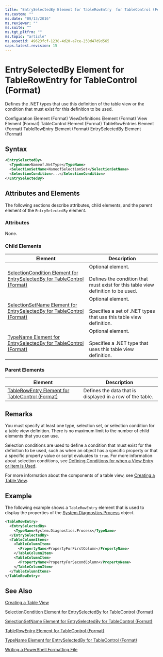 ```yaml
---
title: "EntrySelectedBy Element for TableRowEntry  for TableControl (Format) | Microsoft Docs"
ms.custom: ""
ms.date: "09/13/2016"
ms.reviewer: ""
ms.suite: ""
ms.tgt_pltfrm: ""
ms.topic: "article"
ms.assetid: 49623fcf-1238-4d20-a7ce-238d47d9d565
caps.latest.revision: 15
---
```

# EntrySelectedBy Element for TableRowEntry  for TableControl (Format)

Defines the .NET types that use this definition of the table view or the condition that must exist for this definition to be used.

Configuration Element (Format)
ViewDefinitions Element (Format)
View Element (Format)
TableControl Element (Format)
TableRowEntries Element (Format)
TableRowEntry Element (Format)
EntrySelectedBy Element (Format)

## Syntax

```xml
<EntrySelectedBy>
  <TypeName>Nameof.NetType</TypeName>
  <SelectionSetName>NameofSelectionSet</SelectionSetName>
  <SelectionCondition>...</SelectionCondition>
</EntrySelectedBy>
```

## Attributes and Elements

The following sections describe attributes, child elements, and the parent element of the `EntrySelectedBy` element.

### Attributes

None.

### Child Elements

|Element|Description|
|-------------|-----------------|
|[SelectionCondition Element for EntrySelectedBy for TableControl (Format)](./selectioncondition-element-for-entryselectedby-for-tablecontrol-format.md)|Optional element.<br /><br /> Defines the condition that must exist for this table view definition to be used.|
|[SelectionSetName Element for EntrySelectedBy for TableControl (Format)](./selectionsetname-element-for-entryselectedby-for-tablecontrol-format.md)|Optional element.<br /><br /> Specifies a set of .NET types that use this table view definition.|
|[TypeName Element for EntrySelectedBy for TableControl (Format)](./typename-element-for-entryselectedby-for-tablecontrol-format.md)|Optional element.<br /><br /> Specifies a .NET type that uses this table view definition.|

### Parent Elements

|Element|Description|
|-------------|-----------------|
|[TableRowEntry Element for TableControl (Format)](./tablerowentry-element-for-tablerowentroes-for-tablecontrol-format.md)|Defines the data that is displayed in a row of the table.|

## Remarks

You must specify at least one type, selection set, or selection condition for a table view definition. There is no maximum limit to the number of child elements that you can use.

Selection conditions are used to define a condition that must exist for the definition to be used, such as when an object has a specific property or that a specific property value or script evaluates to `true`. For more information about selection conditions, see [Defining Conditions for when a View Entry or Item is Used](./defining-conditions-for-displaying-data.md).

For more information about the components of a table view, see [Creating a Table View](./creating-a-table-view.md).

## Example

The following example shows a `TableRowEntry` element that is used to display the properties of the [System.Diagnostics.Process](/dotnet/api/System.Diagnostics.Process) object.

```xml
<TableRowEntry>
  <EntrySelectedBy>
    <TypeName>System.Diagnostics.Process</TypeName>
  </EntrySelectedBy>
  <TableColumnItems>
    <TableColumnItem>
      <PropertyName>PropertyForFirstColumn</PropertyName>
    </TableColumnItem>
    <TableColumnItem>
      <PropertyName>PropertyForSecondColumn</PropertyName>
    </TableColumnItem>
  </TableColumnItems>
</TableRowEntry>
```

## See Also

[Creating a Table View](./creating-a-table-view.md)

[SelectionCondition Element for EntrySelectedBy for TableControl (Format)](./selectioncondition-element-for-entryselectedby-for-tablecontrol-format.md)

[SelectionSetName Element for EntrySelectedBy for TableControl (Format)](./selectionsetname-element-for-entryselectedby-for-tablecontrol-format.md)

[TableRowEntry Element for TableControl (Format)](./tablerowentry-element-for-tablerowentroes-for-tablecontrol-format.md)

[TypeName Element for EntrySelectedBy for TableControl (Format)](./typename-element-for-entryselectedby-for-tablecontrol-format.md)

[Writing a PowerShell Formatting File](./writing-a-powershell-formatting-file.md)
